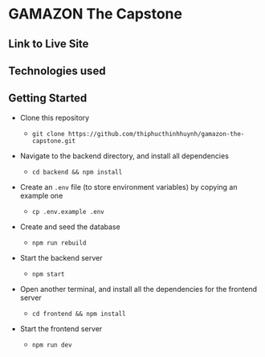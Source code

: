 # GAMAZON The Capstone

## Link to Live Site

## Technologies used

## Getting Started

* Clone this repository
  * `git clone https://github.com/thiphucthinhhuynh/gamazon-the-capstone.git`

* Navigate to the backend directory, and install all dependencies
  * `cd backend && npm install`

* Create an `.env` file (to store environment variables) by copying an example one
  * `cp .env.example .env`

* Create and seed the database
  * `npm run rebuild`

* Start the backend server
  * `npm start`

* Open another terminal, and install all the dependencies for the frontend server
  * `cd frontend && npm install`

* Start the frontend server
  * `npm run dev`
